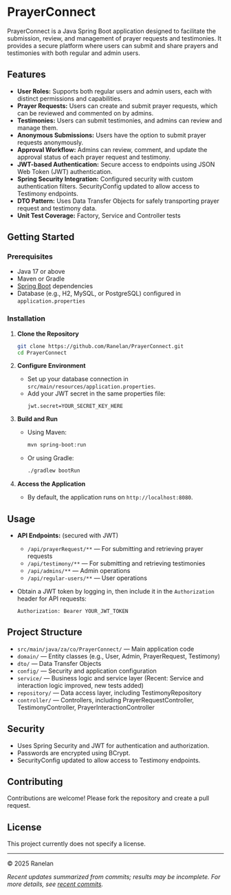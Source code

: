 # PrayerConnect

PrayerConnect is a Java Spring Boot application designed to facilitate the submission, review, and management of prayer requests and testimonies. It provides a secure platform where users can submit and share prayers and testimonies with both regular and admin users.

## Features

- **User Roles:** Supports both regular users and admin users, each with distinct permissions and capabilities.
- **Prayer Requests:** Users can create and submit prayer requests, which can be reviewed and commented on by admins.
- **Testimonies:** Users can submit testimonies, and admins can review and manage them.
- **Anonymous Submissions:** Users have the option to submit prayer requests anonymously.
- **Approval Workflow:** Admins can review, comment, and update the approval status of each prayer request and testimony.
- **JWT-based Authentication:** Secure access to endpoints using JSON Web Token (JWT) authentication.
- **Spring Security Integration:** Configured security with custom authentication filters. SecurityConfig updated to allow access to Testimony endpoints.
- **DTO Pattern:** Uses Data Transfer Objects for safely transporting prayer request and testimony data.
- **Unit Test Coverage:** Factory, Service and Controller tests 

## Getting Started

### Prerequisites

- Java 17 or above
- Maven or Gradle
- [Spring Boot](https://spring.io/projects/spring-boot) dependencies
- Database (e.g., H2, MySQL, or PostgreSQL) configured in `application.properties`

### Installation

1. **Clone the Repository**
    ```bash
    git clone https://github.com/Ranelan/PrayerConnect.git
    cd PrayerConnect
    ```

2. **Configure Environment**
    - Set up your database connection in `src/main/resources/application.properties`.
    - Add your JWT secret in the same properties file:
      ```
      jwt.secret=YOUR_SECRET_KEY_HERE
      ```

3. **Build and Run**
    - Using Maven:
      ```bash
      mvn spring-boot:run
      ```
    - Or using Gradle:
      ```bash
      ./gradlew bootRun
      ```

4. **Access the Application**
    - By default, the application runs on `http://localhost:8080`.

## Usage

- **API Endpoints:** (secured with JWT)
    - `/api/prayerRequest/**` — For submitting and retrieving prayer requests
    - `/api/testimony/**` — For submitting and retrieving testimonies
    - `/api/admins/**` — Admin operations
    - `/api/regular-users/**` — User operations

- Obtain a JWT token by logging in, then include it in the `Authorization` header for API requests:
    ```
    Authorization: Bearer YOUR_JWT_TOKEN
    ```

## Project Structure

- `src/main/java/za/co/PrayerConnect/` — Main application code
- `domain/` — Entity classes (e.g., User, Admin, PrayerRequest, Testimony)
- `dto/` — Data Transfer Objects
- `config/` — Security and application configuration
- `service/` — Business logic and service layer (Recent: Service and interaction logic improved, new tests added)
- `repository/` — Data access layer, including TestimonyRepository
- `controller/` — Controllers, including PrayerRequestController, TestimonyController, PrayerInteractionController

## Security

- Uses Spring Security and JWT for authentication and authorization.
- Passwords are encrypted using BCrypt.
- SecurityConfig updated to allow access to Testimony endpoints.

## Contributing

Contributions are welcome! Please fork the repository and create a pull request.

## License

This project currently does not specify a license.

---

© 2025 Ranelan

_Recent updates summarized from commits; results may be incomplete. For more details, see [recent commits](https://github.com/Ranelan/PrayerConnect/commits)._
